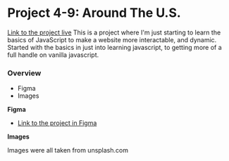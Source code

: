 # Project 4-9: Around The U.S.
[Link to the project live](https://larkceresin.github.io/web_project_4/)
This is a project where I'm just starting to learn the basics of JavaScript to make a website more interactable, and dynamic.
Started with the basics in just into learning javascript, to getting more of a full handle on vanilla javascript.
### Overview

* Figma
* Images

**Figma**

* [Link to the project in Figma](https://www.figma.com/file/mUgu8OSHWE0M6p6vfwmdu9/Sprint-4-Around-The-U.S.-desktop-mobile?node-id=88%3A176)

**Images**

Images were all taken from unsplash.com

